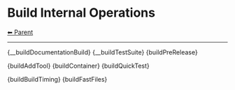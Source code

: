 # Build Internal Operations

<!-- TEMPLATE header 2 -->
[⬅ Parent ](../index.md)
<hr />
{__buildDocumentationBuild}
{__buildTestSuite}
{buildPreRelease}

{buildAddTool}
{buildContainer}
{buildQuickTest}


{buildBuildTiming}
{buildFastFiles}
